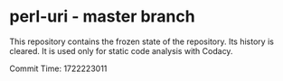 # perl-uri - master branch

This repository contains the frozen state of the repository.
Its history is cleared. It is used only for static code
analysis with Codacy.

Commit Time: 1722223011